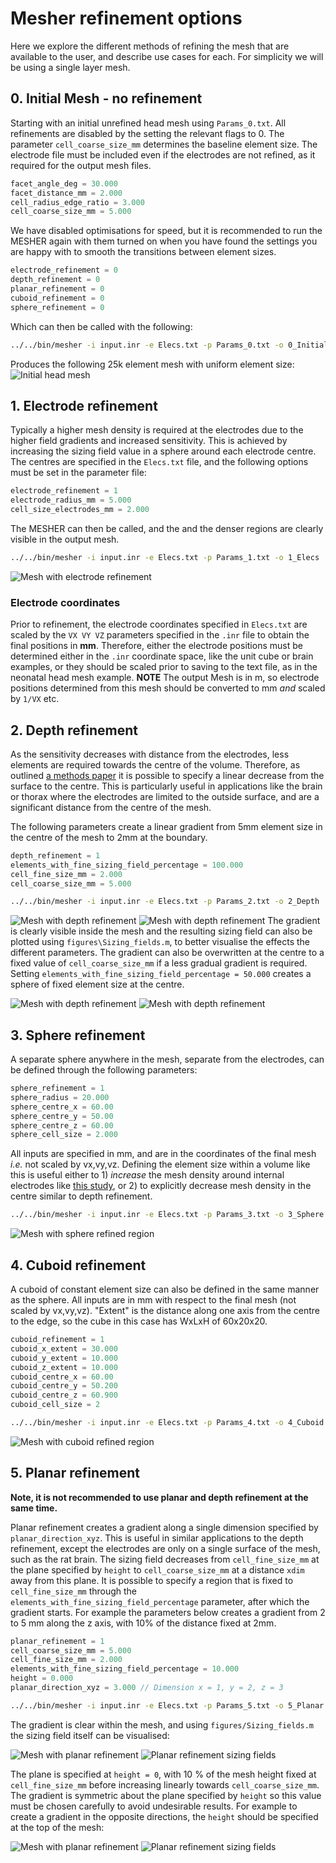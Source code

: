 # Mesher refinement options

Here we explore the different methods of refining the mesh that are available to the user, and describe use cases for each. For simplicity we will be using a single layer mesh.

## 0. Initial Mesh - no refinement

Starting with an initial unrefined head mesh using `Params_0.txt`. All refinements are disabled by the setting the relevant flags to 0. The parameter `cell_coarse_size_mm` determines the baseline element size. The electrode file must be included even if the electrodes are not refined, as it required for the output mesh files.

```c++
facet_angle_deg = 30.000
facet_distance_mm = 2.000
cell_radius_edge_ratio = 3.000
cell_coarse_size_mm = 5.000
```

We have disabled optimisations for speed, but it is recommended to run the MESHER again with them turned on when you have found the settings you are happy with to smooth the transitions between element sizes.

```c++
electrode_refinement = 0
depth_refinement = 0
planar_refinement = 0
cuboid_refinement = 0
sphere_refinement = 0
```

Which can then be called with the following:

```bash
../../bin/mesher -i input.inr -e Elecs.txt -p Params_0.txt -o 0_Initial
```

Produces the following 25k element mesh with uniform element size:
![Initial head mesh](figures/0_PV.png)

## 1. Electrode refinement

Typically a higher mesh density is required at the electrodes due to the higher field gradients and increased sensitivity. This is achieved by increasing the sizing field value in a sphere around each electrode centre. The centres are specified in the `Elecs.txt` file, and the following options must be set in the parameter file:

```c++
electrode_refinement = 1
electrode_radius_mm = 5.000
cell_size_electrodes_mm = 2.000
```

The MESHER can then be called, and the and the denser regions are clearly visible in the output mesh.

```bash
../../bin/mesher -i input.inr -e Elecs.txt -p Params_1.txt -o 1_Elecs
```

![Mesh with electrode refinement](figures/1_Slice.png)

### Electrode coordinates

Prior to refinement, the electrode coordinates specified in `Elecs.txt` are scaled by the `VX VY VZ` parameters specified in the `.inr` file to obtain the final positions in **mm**. Therefore, either the electrode positions must be determined either in the `.inr` coordinate space, like the unit cube or brain examples, or they should be scaled prior to saving to the text file, as in the neonatal head mesh example. **NOTE** The output Mesh is in m, so electrode positions determined from this mesh should be converted to mm *and* scaled by `1/VX` etc.

## 2. Depth refinement

As the sensitivity decreases with distance from the electrodes, less elements are required towards the centre of the volume. Therefore, as outlined [a methods paper](https://doi.org/10.1088/0967-3334/35/6/1095) it is possible to specify a linear decrease from the surface to the centre. This is particularly useful in applications like the brain or thorax where the electrodes are limited to the outside surface, and are a significant distance from the centre of the mesh.

The following parameters create a linear gradient from 5mm element size in the centre of the mesh to 2mm at the boundary.

```c++
depth_refinement = 1
elements_with_fine_sizing_field_percentage = 100.000
cell_fine_size_mm = 2.000
cell_coarse_size_mm = 5.000
```

```bash
../../bin/mesher -i input.inr -e Elecs.txt -p Params_2.txt -o 2_Depth
```

![Mesh with depth refinement](figures/2_SF1_Slice.png) ![Mesh with depth refinement](figures/2_SF1.png)
The gradient is clearly visible inside the mesh and the resulting sizing field can also be plotted using `figures\Sizing_fields.m`, to better visualise the effects the different parameters. The gradient can also be overwritten at the centre to a fixed value of `cell_coarse_size_mm` if a less gradual gradient is required. Setting `elements_with_fine_sizing_field_percentage = 50.000` creates a sphere of fixed element size at the centre.

![Mesh with depth refinement](figures/2_SF2_Slice.png) ![Mesh with depth refinement](figures/2_SF2.png)

## 3. Sphere refinement

A separate sphere anywhere in the mesh, separate from the electrodes, can be defined through the following parameters:

```c++
sphere_refinement = 1
sphere_radius = 20.000
sphere_centre_x = 60.00
sphere_centre_y = 50.00
sphere_centre_z = 60.00
sphere_cell_size = 2.000
```

All inputs are specified in mm, and are in the coordinates of the final mesh *i.e.* not scaled by vx,vy,vz. Defining the element size within a volume like this is useful either to 1) *increase* the mesh density around internal electrodes like [this study](https://doi.org/10.1016/j.neuroimage.2018.05.022), or 2) to explicitly decrease mesh density in the centre similar to depth refinement.

```bash
../../bin/mesher -i input.inr -e Elecs.txt -p Params_3.txt -o 3_Sphere
```

![Mesh with sphere refined region](figures/3_Slice.png)

## 4. Cuboid refinement

A cuboid of constant element size can also be defined in the same manner as the sphere. All inputs are in mm with respect to the final mesh (not scaled by vx,vy,vz). "Extent" is the distance along one axis from the centre to the edge, so the cube in this case has WxLxH of 60x20x20.

```c++
cuboid_refinement = 1
cuboid_x_extent = 30.000
cuboid_y_extent = 10.000
cuboid_z_extent = 10.000
cuboid_centre_x = 60.00
cuboid_centre_y = 50.200
cuboid_centre_z = 60.900
cuboid_cell_size = 2
```

```bash
../../bin/mesher -i input.inr -e Elecs.txt -p Params_4.txt -o 4_Cuboid
```

![Mesh with cuboid refined region](figures/4_Slice.png)

## 5. Planar refinement

**Note, it is not recommended to use planar and depth refinement at the same time.**

Planar refinement creates a gradient along a single dimension specified by `planar_direction_xyz`. This is useful in similar applications to the depth refinement, except the electrodes are only on a single surface of the mesh, such as the rat brain. The sizing field decreases from `cell_fine_size_mm` at the plane specified by `height` to `cell_coarse_size_mm` at a distance `xdim` away from this plane. It is possible to specify a region that is fixed to `cell_fine_size_mm` through the `elements_with_fine_sizing_field_percentage` parameter, after which the gradient starts. For example the parameters below creates a gradient from 2 to 5 mm along the z axis, with 10% of the distance fixed at 2mm.  

```c++
planar_refinement = 1
cell_coarse_size_mm = 5.000
cell_fine_size_mm = 2.000
elements_with_fine_sizing_field_percentage = 10.000
height = 0.000
planar_direction_xyz = 3.000 // Dimension x = 1, y = 2, z = 3
```

```bash
../../bin/mesher -i input.inr -e Elecs.txt -p Params_5.txt -o 5_Planar
```

The gradient is clear within the mesh, and using `figures/Sizing_fields.m` the sizing field itself can be visualised:

![Mesh with planar refinement](figures/5_SF1_Slice.png) ![Planar refinement sizing fields](figures/5_SF1.png)

The plane is specified at `height = 0`, with 10 % of the mesh height fixed at `cell_fine_size_mm` before increasing linearly towards `cell_coarse_size_mm`. The gradient is symmetric about the plane specified by `height` so this value must be chosen carefully to avoid undesirable results. For example to create a gradient in the opposite directions, the `height` should be specified at the top of the mesh:

![Mesh with planar refinement](figures/5_SF2_Slice.png) ![Planar refinement sizing fields](figures/5_SF2.png)
